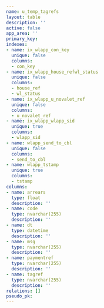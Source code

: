 ```yaml
---
name: u_temp_tagrefs
layout: table
description: ''
active: false
app_area: ''
primary_key: 
indexes:
- name: ix_wlapp_con_key
  unique: false
  columns:
  - con_key
- name: ix_wlapp_house_refwl_status
  unique: false
  columns:
  - house_ref
  - wl_status
- name: ix_wlapp_u_novalet_ref
  unique: false
  columns:
  - u_novalet_ref
- name: ix_wlapp_wlapp_sid
  unique: true
  columns:
  - wlapp_sid
- name: wlapp_send_to_cbl
  unique: false
  columns:
  - send_to_cbl
- name: wlapp_tstamp
  unique: true
  columns:
  - tstamp
columns:
- name: arrears
  type: float
  description: ''
- name: code
  type: nvarchar(255)
  description: ''
- name: dt
  type: datetime
  description: ''
- name: msg
  type: nvarchar(255)
  description: ''
- name: paymentref
  type: nvarchar(255)
  description: ''
- name: tagref
  type: nvarchar(255)
  description: ''
relations: []
pseudo_pk: 
---
```



